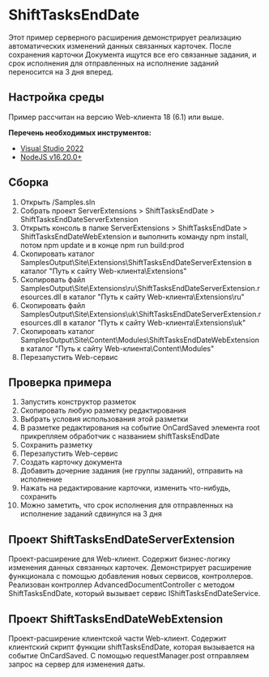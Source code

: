 ﻿# ShiftTasksEndDate

Этот пример серверного расширения демонстрирует реализацию автоматических изменений данных связанных карточек.
После сохранения карточки Документа ищутся все его связанные задания, и срок исполнения для отправленных на исполнение заданий переносится на 3 дня вперед.

## Настройка среды

Пример рассчитан на версию Web-клиента 18 (6.1) или выше.

**Перечень необходимых инструментов:** 
* [Visual Studio 2022](https://www.visualstudio.com)
* [NodeJS v16.20.0+](https://nodejs.org/en/)

## Сборка

1. Открыть /Samples.sln
2. Собрать проект ServerExtensions > ShiftTasksEndDate > ShiftTasksEndDateServerExtension
3. Открыть консоль в папке ServerExtensions > ShiftTasksEndDate > ShiftTasksEndDateWebExtension и выполнить команду npm install, потом  npm update и в конце npm run build:prod
4. Скопировать каталог SamplesOutput\Site\Extensions\ShiftTasksEndDateServerExtension в каталог "Путь к сайту Web-клиента\Extensions"
5. Скопировать файл SamplesOutput\Site\Extensions\ru\ShiftTasksEndDateServerExtension.resources.dll в каталог "Путь к сайту Web-клиента\Extensions\ru"
6. Скопировать файл SamplesOutput\Site\Extensions\uk\ShiftTasksEndDateServerExtension.resources.dll в каталог "Путь к сайту Web-клиента\Extensions\uk"
7. Скопировать каталог SamplesOutput\Site\Content\Modules\ShiftTasksEndDateWebExtension в каталог "Путь к сайту Web-клиента\Content\Modules"
8. Перезапустить Web-сервис

## Проверка примера

1. Запустить конструктор разметок
2. Скопировать любую разметку редактирования
3. Выбрать условия использования этой разметки
4. В разметке редактирования на событие OnCardSaved элемента root прикрепляем обработчик с названием shiftTasksEndDate 
5. Сохранить разметку
6. Перезапустить Web-сервис
7. Создать карточку документа
8. Добавить дочерние задания (не группы заданий), отправить на исполнение
9. Нажать на редактирование карточки, изменить что-нибудь, сохранить
10. Можно заметить, что срок исполнения для отправленных на исполнение заданий сдвинулся на 3 дня


## Проект ShiftTasksEndDateServerExtension

Проект-расширение для Web-клиент. Содержит бизнес-логику изменения данных связанных карточек.
Демонстрирует расширение функционала с помощью добавления новых сервисов, контроллеров.
Реализован контроллер AdvancedDocumentController с методом ShiftTasksEndDate, который вызывает сервис IShiftTasksEndDateService.

## Проект ShiftTasksEndDateWebExtension

Проект-расширение клиентской части Web-клиент. Содержит клиентский скрипт функции shiftTasksEndDate, которая вызывается на событие OnCardSaved.
С помощью requestManager.post отправляем запрос на сервер для изменения даты.

